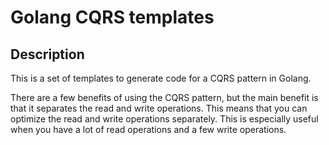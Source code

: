 # Golang CQRS templates

## Description

This is a set of templates to generate code for a CQRS pattern in Golang.

There are a few benefits of using the CQRS pattern, but the main benefit is that it separates the read and write operations. This means that you can optimize the read and write operations separately. This is especially useful when you have a lot of read operations and a few write operations.
